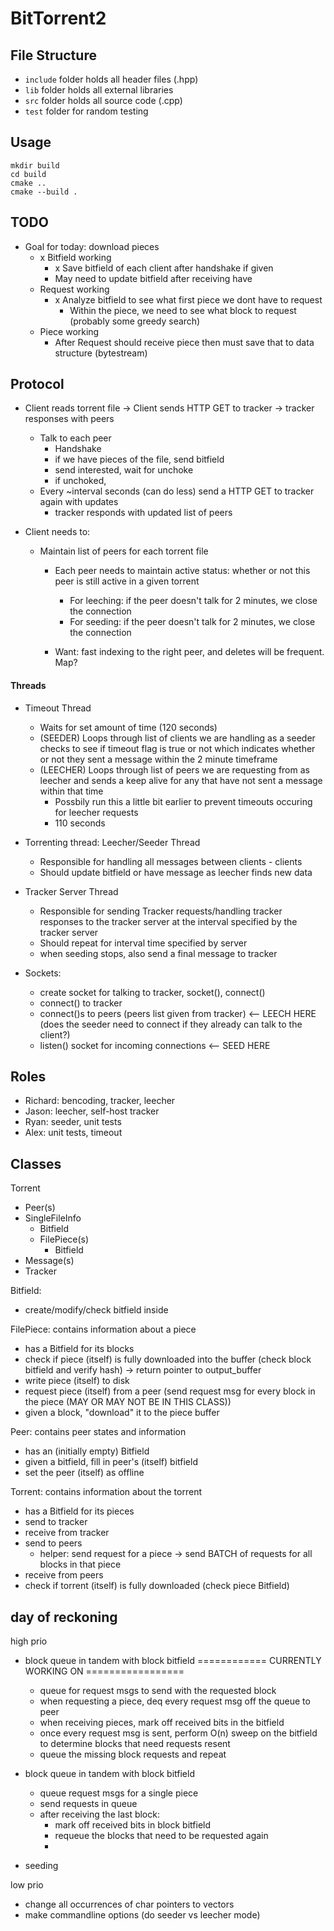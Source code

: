 # BitTorrent2

## File Structure
- ```include``` folder holds all header files (.hpp)
- ```lib``` folder holds all external libraries
- ```src``` folder holds all source code (.cpp)
- ```test``` folder for random testing

## Usage
```
mkdir build 
cd build 
cmake .. 
cmake --build . 
```
## TODO 
- Goal for today: download pieces 
    - x Bitfield working 
        - x Save bitfield of each client after handshake if given
        - May need to update bitfield after receiving have
    - Request working 
        - x Analyze bitfield to see what first piece we dont have to request
            - Within the piece, we need to see what block to request (probably some greedy search)
    - Piece working
        - After Request should receive piece then must save that to data structure (bytestream)

## Protocol 
- Client reads torrent file -> Client sends HTTP GET to tracker -> tracker responses with peers 
    - Talk to each peer
        - Handshake
        - if we have pieces of the file, send bitfield 
        - send interested, wait for unchoke
        - if unchoked, 
    - Every ~interval seconds (can do less) send a HTTP GET to tracker again with updates
        - tracker responds with updated list of peers


- Client needs to: 
    - Maintain list of peers for each torrent file
        - Each peer needs to maintain active status: whether or not this peer is still active in a given torrent
            - For leeching: if the peer doesn't talk for 2 minutes, we close the connection
            - For seeding: if the peer doesn't talk for 2 minutes, we close the connection

        - Want: fast indexing to the right peer, and deletes will be frequent. Map?

#### Threads
- Timeout Thread
    - Waits for set amount of time (120 seconds)  
    - (SEEDER) Loops through list of clients we are handling as a seeder checks to see if timeout flag is true or not which indicates whether or not they sent a message within the 2 minute timeframe
    - (LEECHER) Loops through list of peers we are requesting from as leecher and sends a keep alive for any that have not sent a message within that time 
        - Possbily run this a little bit earlier to prevent timeouts occuring for leecher requests
        - 110 seconds

- Torrenting thread: Leecher/Seeder Thread
    - Responsible for handling all messages between clients - clients 
    - Should update bitfield or have message as leecher finds new data
    
- Tracker Server Thread
    - Responsible for sending Tracker requests/handling tracker responses to the tracker server at the interval specified by the tracker server
    - Should repeat for interval time specified by server
    - when seeding stops, also send a final message to tracker

- Sockets: 
    - create socket for talking to tracker, socket(), connect()
    - connect() to tracker
    - connect()s to peers (peers list given from tracker) <-- LEECH HERE (does the seeder need to connect if they already can talk to the client?)
    - listen() socket for incoming connections <-- SEED HERE

## Roles
- Richard: bencoding, tracker, leecher
- Jason: leecher, self-host tracker
- Ryan: seeder, unit tests
- Alex: unit tests, timeout

## Classes

Torrent
- Peer(s)
- SingleFileInfo
    - Bitfield
    - FilePiece(s)
        - Bitfield
- Message(s)
- Tracker

Bitfield:
- create/modify/check bitfield inside

FilePiece: contains information about a piece
- has a Bitfield for its blocks
- check if piece (itself) is fully downloaded into the buffer (check block bitfield and verify hash) -> return pointer to output_buffer
- write piece (itself) to disk
- request piece (itself) from a peer (send request msg for every block in the piece (MAY OR MAY NOT BE IN THIS CLASS))
- given a block, "download" it to the piece buffer

Peer: contains peer states and information
- has an (initially empty) Bitfield
- given a bitfield, fill in peer's (itself) bitfield
- set the peer (itself) as offline

Torrent: contains information about the torrent
- has a Bitfield for its pieces
- send to tracker
- receive from tracker
- send to peers
    - helper: send request for a piece -> send BATCH of requests for all blocks in that piece
- receive from peers
- check if torrent (itself) is fully downloaded (check piece Bitfield)

## day of reckoning
high prio
- block queue in tandem with block bitfield  ============ CURRENTLY WORKING ON =================
    - queue for request msgs to send with the requested block
    - when requesting a piece, deq every request msg off the queue to peer
    - when receiving pieces, mark off received bits in the bitfield
    - once every request msg is sent, perform O(n) sweep on the bitfield to determine blocks that need requests resent
    - queue the missing block requests and repeat

- block queue in tandem with block bitfield
    - queue request msgs for a single piece
    - send requests in queue
    - after receiving the last block:
        - mark off received bits in block bitfield
        - requeue the blocks that need to be requested again
        - 

- seeding


low prio
- change all occurrences of char pointers to vectors
- make commandline options (do seeder vs leecher mode)
